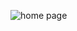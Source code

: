 ![home page](https://github.com/shefali310/Tic-tac-toe/assets/61265165/1234d100-e0a8-4672-b664-5a138f6d86ed)

